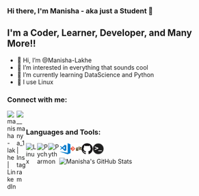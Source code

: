 ### Hi there, I'm Manisha - aka just a Student 👋

## I'm a Coder, Learner, Developer, and Many More!!

- 👋 Hi, I’m @Manisha-Lakhe 
- 👀 I’m interested in everything that sounds cool
- 🌱 I’m currently learning DataScience and Python
- 💞️ I use Linux 

### Connect with me:

<img align="left" alt="manisha-lakhe | LinkedIn" width="22px" src="https://cdn.jsdelivr.net/npm/simple-icons@v3/icons/linkedin.svg" />
<img align="left" alt="__manya_1 | Instagram" width="22px" src="https://cdn.jsdelivr.net/npm/simple-icons@v3/icons/instagram.svg" />

<br />

### Languages and Tools:

<img align="left" alt="Linux" width="26px" src="https://simpleicons.org/icons/ubuntu.svg" />
<img align="left" alt="Pycharm" width="26px" src="https://simpleicons.org/icons/pycharm.svg" />
<img align="left" alt="Python" width="26px" src="https://simpleicons.org/icons/python.svg" />
<img align="left" alt="Visual Studio Code" width="26px" src="https://raw.githubusercontent.com/github/explore/80688e429a7d4ef2fca1e82350fe8e3517d3494d/topics/visual-studio-code/visual-studio-code.png" />
<img align="left" alt="Git" width="26px" src="https://raw.githubusercontent.com/github/explore/80688e429a7d4ef2fca1e82350fe8e3517d3494d/topics/git/git.png" />
<img align="left" alt="GitHub" width="26px" src="https://raw.githubusercontent.com/github/explore/78df643247d429f6cc873026c0622819ad797942/topics/github/github.png" />
<img align="left" alt="Terminal" width="26px" src="https://raw.githubusercontent.com/github/explore/80688e429a7d4ef2fca1e82350fe8e3517d3494d/topics/terminal/terminal.png" />

<br />
<br />

<img align="left" alt="Manisha's GitHub Stats" src="https://github-readme-stats.codestackr.vercel.app/api?username=Manisha-Lakhe&show_icons=true&hide_border=true" />

<!---
Manisha-Lakhe/Manisha-Lakhe is a ✨ special ✨ repository because its `README.md` (this file) appears on your GitHub profile.
You can click the Preview link to take a look at your changes.
--->
